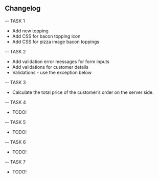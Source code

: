 ## Changelog

-- TASK 1
 * Add new topping
 * Add CSS for bacon topping icon
 * Add CSS for pizza image bacon toppings

-- TASK 2
* Add validation error messages for form inputs
* Add validations for customer details
* Validations - use the exception below

-- TASK 3
* Calculate the total price of the customer’s order on the server side.

-- TASK 4
* TODO!

-- TASK 5
* TODO!

-- TASK 6
* TODO!

-- TASK 7
* TODO!
